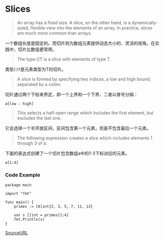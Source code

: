 # Slices
> An array has a fixed size. A slice, on the other hand, is a dynamically-sized, flexible view into the elements of an array. In practice, slices are much more common than arrays.

一个数组长度是固定的。而切片则为数组元素提供动态大小的、灵活的视角。在实践中，切片比数组更常用。

> The type []T is a slice with elements of type T.

类型`[]T`是元素类型为T的切片。

> A slice is formed by specifying two indices, a low and high bound, separated by a colon:

切片通过两个下标来界定，即一个上界和一个下界，二者以冒号分隔：

```
a[low : high]
```

> This selects a half-open range which includes the first element, but excludes the last one.

它会选择一个半开放区间，区间包含第一个元素，但是不包含最后一个元素。

> The following expression creates a slice which includes elements 1 through 3 of a:

下面的表达式创建了一个切片包含数组a中的1-3下标对应的元素。

```
a[1:4]
```

### Code Example

```
package main

import "fmt"

func main() {
	primes := [6]int{2, 3, 5, 7, 11, 13}

	var s []int = primes[1:4]
	fmt.Println(s)
}
```

[SourceURL](https://tour.golang.org/moretypes/7)
